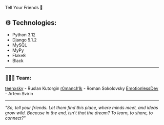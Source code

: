 <p class="text-align: center">Tell Your Friends 💚</p>

## ⚙️ Technologies:

- Python 3.12
- Django 5.1.2
- MySQL
- MyPy
- Flake8
- Black

---

### 👨🏻‍💻 Team:

[teenxsky](https://github.com/teenxsky) - Ruslan Kutorgin
[r0manch1k](https://github.com/r0manch1k) - Roman Sokolovsky 
[EmotionlessDev](https://github.com/EmotionlessDev) - Artem Svirin

---

*"So, tell your friends. Let them find this place, where minds meet, and ideas grow wild. Because in the end, isn’t that the dream? To learn, to share, to connect?"*  

